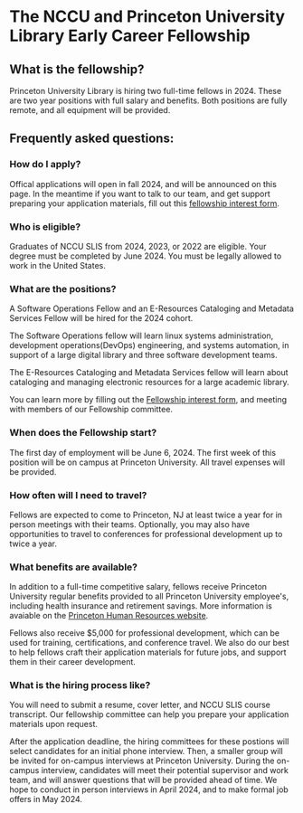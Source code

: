 # The NCCU and Princeton University Library Early Career Fellowship
## What is the fellowship?
Princeton University Library is hiring two full-time fellows in 2024. These are two year positions with full salary and benefits. Both positions are fully remote, and all equipment will be provided. 

## Frequently asked questions:

### How do I apply?
Offical applications will open in fall 2024, and will be announced on this page. In the meantime if you want to talk to our team, and get support preparing your application materials, fill out this [fellowship interest form](https://forms.gle/rXWBWPWKTYg8Fr7N7). 

### Who is eligible?
Graduates of NCCU SLIS from 2024, 2023, or 2022 are eligible. Your degree must be completed by June 2024. You must be legally allowed to work in the United States. 

### What are the positions?
A Software Operations Fellow and an E-Resources Cataloging and Metadata Services Fellow will be hired for the 2024 cohort.

The Software Operations fellow will learn linux systems administration, development operations(DevOps) engineering, and systems automation, in support of a large digital library and three software development teams. 

The E-Resources Cataloging and Metadata Services fellow will learn about cataloging and managing electronic resources for a large academic library. 

You can learn more by filling out the [Fellowship interest form](https://forms.gle/rXWBWPWKTYg8Fr7N7), and meeting with members of our Fellowship committee.

### When does the Fellowship start?
The first day of employment will be June 6, 2024. The first week of this position will be on campus at Princeton University. All travel expenses will be provided. 

### How often will I need to travel?
Fellows are expected to come to Princeton, NJ at least twice a year for in person meetings with their teams. Optionally, you may also have opportunities to travel to conferences for professional development up to twice a year. 

### What benefits are available?
In addition to a full-time competitive salary, fellows receive Princeton University regular benefits provided to all Princeton University employee's, including health insurance and retirement savings. More information is avaiable on the [Princeton Human Resources website](https://hr.princeton.edu/thrive/health). 

Fellows also receive $5,000 for professional development, which can be used for training, certifications, and conference travel. We also do our best to help fellows craft their application materials for future jobs, and support them in their career development. 

### What is the hiring process like?
You will need to submit a resume, cover letter, and NCCU SLIS course transcript. Our fellowship committee can help you prepare your application materials upon request. 

After the application deadline, the hiring committees for these postions will select candidates for an initial phone interview. Then, a smaller group will be invited for on-campus interviews at Princeton University. During the on-campus interview, candidates will meet their potential supervisor and work team, and will answer questions that will be provided ahead of time. We hope to conduct in person interviews in April 2024, and to make formal job offers in May 2024. 